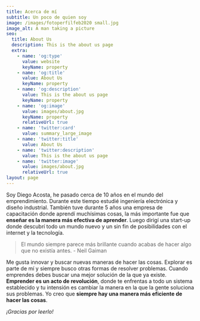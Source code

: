 ```yaml
---
title: Acerca de mí
subtitle: Un poco de quien soy
image: /images/fotoperfilfeb2020 small.jpg
image_alt: A man taking a picture
seo:
  title: About Us
  description: This is the about us page
  extra:
    - name: 'og:type'
      value: website
      keyName: property
    - name: 'og:title'
      value: About Us
      keyName: property
    - name: 'og:description'
      value: This is the about us page
      keyName: property
    - name: 'og:image'
      value: images/about.jpg
      keyName: property
      relativeUrl: true
    - name: 'twitter:card'
      value: summary_large_image
    - name: 'twitter:title'
      value: About Us
    - name: 'twitter:description'
      value: This is the about us page
    - name: 'twitter:image'
      value: images/about.jpg
      relativeUrl: true
layout: page
---
```

Soy Diego Acosta, he pasado cerca de 10 años en el mundo del emprendimiento. Durante este tiempo estudié ingeniería electrónica y diseño industrial. También tuve durante 5 años una empresa de capacitación donde aprendí muchísimas cosas, la más importante fue que **enseñar es la manera más efectiva de aprender**. Luego dirigí una start-up donde descubrí todo un mundo nuevo y un sin fin de posibilidades con el internet y la tecnología.

> El mundo siempre parece más brillante cuando acabas de hacer algo que no existía antes. - Neil Gaiman

Me gusta innovar y buscar nuevas maneras de hacer las cosas. Explorar es parte de mí y siempre busco otras formas de resolver problemas. Cuando emprendes debes buscar una mejor solución de la que ya existe. **Emprender es un acto de revolución**, donde te enfrentas a todo un sistema establecido y tu intensión es cambiar la manera en la que la gente soluciona sus problemas. Yo creo que **siempre hay una manera más eficiente de hacer las cosas**.

*¡Gracias por leerlo!*
